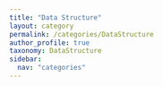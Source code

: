 ```yaml
---
title: "Data Structure"
layout: category
permalink: /categories/DataStructure
author_profile: true
taxonomy: DataStructure
sidebar:
  nav: "categories"
---
```

